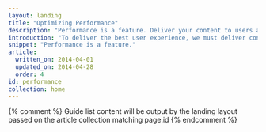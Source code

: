 ```yaml
---
layout: landing
title: "Optimizing Performance"
description: "Performance is a feature. Deliver your content to users as quickly as possible. Once they're in your app, make page interaction and rendering as smooth as possible."
introduction: "To deliver the best user experience, we must deliver content as quickly as possible (&lt;1 second), and ensure that our code is always able respond to user input within milliseconds (&lt;16 milliseconds)."
snippet: "Performance is a feature."
article:
  written_on: 2014-04-01
  updated_on: 2014-04-28
  order: 4
id: performance
collection: home
---
```


{% comment %}
Guide list content will be output by the landing layout passed on the article collection matching page.id
{% endcomment %}


